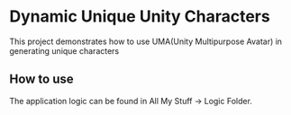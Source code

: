 # Dynamic Unique Unity Characters
This project demonstrates how to use UMA(Unity Multipurpose Avatar) in generating unique characters

## How to use

The application logic can be found in All My Stuff -> Logic Folder.
